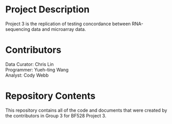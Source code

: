 # Project Description

Project 3 is the replication of testing concordance between RNA-sequencing data and microarray data. 

# Contributors

Data Curator:  Chris Lin  
Programmer:  Yueh-ting Wang  
Analyst: Cody Webb

# Repository Contents

This repository contains all of the code and documents that were created by the contributors in Group 3
for BF528 Project 3.
